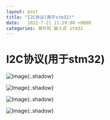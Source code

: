 ```yaml
---
layout: post
title: "I2C协议(用于stm32)"
date:   2022-7-21 11:29:08 +0800
categories: 单片机 嵌入式 stm32
---
```


# I2C协议(用于stm32)

![Image](https://xusenfeng.github.io/myimages/20.jpg){:.shadow}

![Image](https://xusenfeng.github.io/myimages/21.jpg){:.shadow}

![Image](https://xusenfeng.github.io/myimages/22.jpg){:.shadow}

![Image](https://xusenfeng.github.io/myimages/23.jpg){:.shadow}